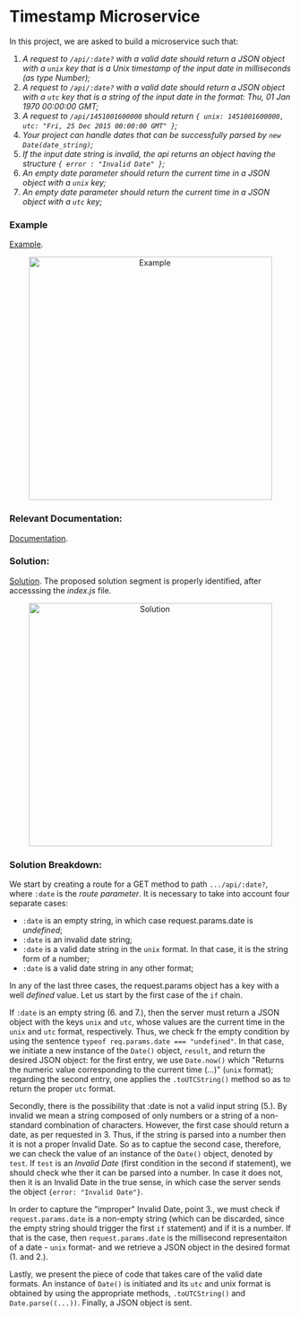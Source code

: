 # Timestamp Microservice

In this project, we are asked to build a microservice such that:

1. *A request to `/api/:date?` with a valid date should return a JSON object with a `unix` key that is a Unix timestamp of the input date in milliseconds (as type Number);*
2. *A request to `/api/:date?` with a valid date should return a JSON object with a `utc` key that is a string of the input date in the format: Thu, 01 Jan 1970 00:00:00 GMT;*
3. *A request to `/api/1451001600000` should return `{ unix: 1451001600000, utc: "Fri, 25 Dec 2015 00:00:00 GMT" }`;*
4. *Your project can handle dates that can be successfully parsed by `new Date(date_string)`;*
5. *If the input date string is invalid, the api returns an object having the structure `{ error : "Invalid Date" }`;*
6. *An empty date parameter should return the current time in a JSON object with a `unix` key;*
7. *An empty date parameter should return the current time in a JSON object with a `utc` key;*

### Example

[Example](https://timestamp-microservice.freecodecamp.rocks/).

<p align="center" width="100%"><img width="434" alt="Example" src=https://user-images.githubusercontent.com/73555298/188310039-81f1b65f-5c76-4ada-bd7d-0f3c732e0202.png></p>


### Relevant Documentation:

[Documentation](https://developer.mozilla.org/en-US/docs/Web/JavaScript/Reference/Global_Objects/Date).


### Solution:

[Solution](https://replit.com/join/leuyabzstx-minip). The proposed solution segment is properly identified, after accesssing the *index.js* file.

<p align="center" width="100%"><img width="434" alt="Solution" src="https://user-images.githubusercontent.com/73555298/188279004-5905db6a-1037-4432-95b6-f859ea21cb79.png">
  </p>

### Solution Breakdown:

We start by creating a route for a GET method to path `.../api/:date?`, where `:date` is the *route parameter*. It is necessary to take into account four separate cases:

- `:date` is an empty string, in which case request.params.date is *undefined*;
- `:date` is an invalid date string;
- `:date` is a valid date string in the `unix` format. In that case, it is the string form of a number;
- `:date` is a valid date string in any other format;

In any of the last three cases, the request.params object has a key with a well *defined* value. Let us start by the first case of the `if` chain.

If `:date` is an empty string (6. and 7.), then the server must return a JSON object with the keys `unix` and `utc`, whose values are the current time in the `unix` and `utc` format, respectively. Thus, we check fr the empty condition by using the sentence `typeof req.params.date === "undefined"`. In that case, we initiate a new instance of the `Date()` object, `result`, and return the desired JSON object: for the first entry, we use `Date.now()` which "Returns the numeric value corresponding to the current time (...)" (`unix` format); regarding the second entry, one applies the `.toUTCString()` method so as to return the proper `utc` format.

Secondly, there is the possibility that :date is not a valid input string (5.). By invalid we mean a string composed of only numbers or a string of a non-standard combination of characters. However, the first case should return a date, as per requested in 3. Thus, if the string is parsed into a number then it is not a proper Invalid Date. So as to captue the second case, therefore, we can check the value of an instance of the `Date()` object, denoted by `test`. If `test` is an *Invalid Date* (first condition in the second if statement), we should check whe ther it can be parsed into a number. In case it does not, then it is an Invalid Date in the true sense, in which case the server sends the object `{error: "Invalid Date"}`.

In order to capture the "improper" Invalid Date, point 3., we must check if `request.params.date` is a non-empty string (which can be discarded, since the empty string should trigger the first `if` statement) and if it is a number. If that is the case, then `request.params.date` is the millisecond representaiton of a date - `unix` format- and we retrieve a JSON object in the desired format (1. and 2.).

Lastly, we present the piece of code that takes care of the valid date formats. An instance of `Date()` is initiated and its `utc` and unix format is obtained by using the appropriate methods, `.toUTCString()` and `Date.parse((...))`. Finally, a JSON object is sent.
